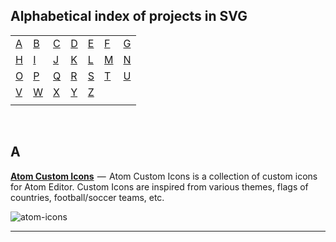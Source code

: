 ## Alphabetical index of projects in SVG

|       |       |       |       |       |       |       |
|---    |---    |---    |---    |---    |---    |    ---|
|[A](#a)|[B](#b)|[C](#c)|[D](#d)|[E](#e)|[F](#f)|[G](#g)|
|[H](#h)|[I](#i)|[J](#j)|[K](#k)|[L](#l)|[M](#m)|[N](#n)|
|[O](#o)|[P](#p)|[Q](#q)|[R](#r)|[S](#s)|[T](#t)|[U](#u)|
|[V](#v)|[W](#w)|[X](#x)|[Y](#y)|[Z](#z)|       |       |
|       |       |       |       |       |       |       |

<br>

## A

[**Atom Custom Icons**](https://github.com/HackeSta/atom-icons)  —  Atom Custom Icons is a collection of custom icons for Atom Editor. Custom Icons are inspired from various themes, flags of countries, football/soccer teams, etc.

![atom-icons](https://raw.githubusercontent.com/HackeSta/atom-icons/master/promo.png)

---
